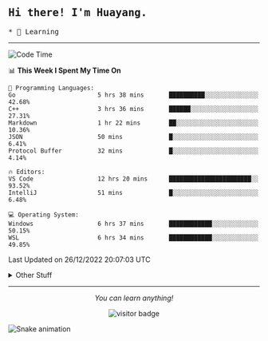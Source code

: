 <h2>
    <samp>Hi there! I'm Huayang.</samp>
</h2>
<p>
    <samp>
        * 🧐 Learning
    </samp>
</p>



<hr>


<!--START_SECTION:waka-->
![Code Time](http://img.shields.io/badge/Code%20Time-303%20hrs%2010%20mins-blue)

📊 **This Week I Spent My Time On** 

```text
💬 Programming Languages: 
Go                       5 hrs 38 mins       ██████████░░░░░░░░░░░░░░░   42.68% 
C++                      3 hrs 36 mins       ██████░░░░░░░░░░░░░░░░░░░   27.31% 
Markdown                 1 hr 22 mins        ██░░░░░░░░░░░░░░░░░░░░░░░   10.36% 
JSON                     50 mins             █░░░░░░░░░░░░░░░░░░░░░░░░   6.41% 
Protocol Buffer          32 mins             █░░░░░░░░░░░░░░░░░░░░░░░░   4.14%

🔥 Editors: 
VS Code                  12 hrs 20 mins      ███████████████████████░░   93.52% 
IntelliJ                 51 mins             █░░░░░░░░░░░░░░░░░░░░░░░░   6.48%

💻 Operating System: 
Windows                  6 hrs 37 mins       ████████████░░░░░░░░░░░░░   50.15% 
WSL                      6 hrs 34 mins       ████████████░░░░░░░░░░░░░   49.85%

```


 Last Updated on 26/12/2022 20:07:03 UTC
<!--END_SECTION:waka-->


<details>
  <summary>Other Stuff</summary>
  <br />
<!--   
  <p align="left">
    <img height="180em" src="https://github-readme-streak-stats.herokuapp.com/?user=GuillaumeFalourd" />
    
  </p> -->

  * 🏆 Some GitHub statistical reports:
  
  <img width="100%" src="https://github-profile-trophy.vercel.app/?username=xmchxup&column=7">
  <p align="left">  
    <img height="180em" src="https://github-readme-stats.vercel.app/api?username=xmchxup&hide_border=true&show_icons=true&include_all_commits=true&bg_color=0,EC6C6C,FFD479,FFFC79,73FA79&theme=graywhite&locale=en" />
    <img height="180em" src="https://github-readme-stats.vercel.app/api/top-langs/?username=xmchxup&hide=css,scss,html&langs_count=8&hide_border=true&layout=compact&bg_color=0,73FA79,73FDFF,D783FF&theme=graywhite&locale=en" />
  </p>
  
  <img width="100%" src="https://github-profile-summary-cards.vercel.app/api/cards/profile-details?username=xmchxup&theme=github" />
 
</a>
</details>
<hr>
<p align="center">
    <i>You can learn anything!</i>
    <p align="center">
        <img src="https://visitor-badge.laobi.icu/badge?page_id=xmchxup" alt="visitor badge"/>       
    </p>
</p>

![Snake animation](https://github.com/XmchxUp/XmchxUp/blob/output/github-contribution-grid-snake.gif)


